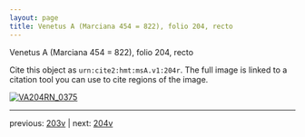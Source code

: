 ```yaml
---
layout: page
title: Venetus A (Marciana 454 = 822), folio 204, recto
---
```


Venetus A (Marciana 454 = 822), folio 204, recto

Cite this object as `urn:cite2:hmt:msA.v1:204r`.  The full image is linked to a citation tool you can use to cite regions of the image.

[![VA204RN_0375](http://www.homermultitext.org/iipsrv?IIIF=/project/homer/pyramidal/deepzoom/hmt/vaimg/2017a/VA204RN_0375.tif/full/800,/0/default.jpg)](http://www.homermultitext.org/ict2/?urn=urn:cite2:hmt:vaimg.2017a:VA204RN_0375) 

---

previous:  [203v](../203v/) | next: [204v](../204v/)